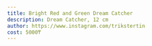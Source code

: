 ```yaml
---
title: Bright Red and Green Dream Catcher
description: Dream Catcher, 12 cm
author: https://www.instagram.com/trikstertin
cost: 5000₸
---
```

